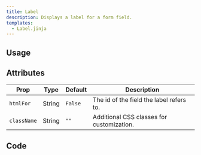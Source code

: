 ```yaml
---
title: Label
description: Displays a label for a form field.
templates:
  - Label.jinja
---
```


<TabPreview component="Label" template="examples/label.html"/>

<Prose>

## Usage

</Prose>

<IncludeFile dir="docs/templates" file_name="examples/label.html"/>

<Prose>

## Attributes

| Prop        | Type    | Default | Description                               |
|-------------|---------|---------|-------------------------------------------|
| `htmlFor`   | String  | `False` | The id of the field the label refers to.  |
| `className` | String  | `""`    | Additional CSS classes for customization. |


## Code
</Prose>

<IncludeComponents dir="label" :components="{{ metadata.templates }}" />

